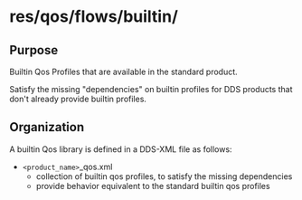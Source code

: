 # res/qos/flows/builtin/

## Purpose

Builtin Qos Profiles that are available in the standard product. 

Satisfy the missing "dependencies" on builtin profiles for DDS products that 
don't already provide builtin profiles.


## Organization

A builtin Qos library is defined in a DDS-XML file as follows:

- `<product_name>`_qos.xml
  - collection of builtin qos profiles, to satisfy the missing dependencies 
  - provide behavior equivalent to the standard builtin qos profiles
